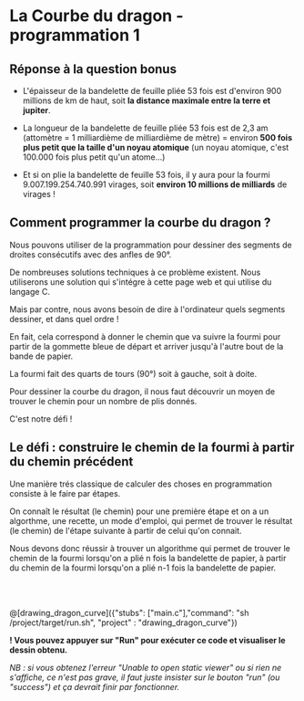 # La Courbe du dragon - programmation 1

## Réponse à la question bonus

- L'épaisseur de la bandelette de feuille pliée 53 fois est d'environ 900 millions de km de haut, soit **la distance maximale entre la terre et jupiter**.

- La longueur de la bandelette de feuille pliée 53 fois est de 2,3 am (attomètre = 1 milliardième de milliardième de mètre) = environ **500 fois plus petit que la taille d'un noyau atomique** (un noyau atomique, c'est 100.000 fois plus petit qu'un atome...)

- Et si on plie la bandelette de feuille 53 fois, il y aura pour la fourmi 9.007.199.254.740.991 virages, soit **environ 10 millions de milliards** de virages !

## Comment programmer la courbe du dragon ?

Nous pouvons utiliser de la programmation pour dessiner des segments de droites consécutifs avec des anfles de 90°.

De nombreuses solutions techniques à ce problème existent. Nous utiliserons une solution qui s'intégre à cette page web et qui utilise du langage C.

Mais par contre, nous avons besoin de dire à l'ordinateur quels segments dessiner, et dans quel ordre !

En fait, cela correspond à donner le chemin que va suivre la fourmi pour partir de la gommette bleue de départ et arriver jusqu'à l'autre bout de la bande de papier.

La fourmi fait des quarts de tours (90°) soit à gauche, soit à doite.

Pour dessiner la courbe du dragon, il nous faut découvrir un moyen de trouver le chemin pour un nombre de plis donnés.

C'est notre défi !

## Le défi : construire le chemin de la fourmi à partir du chemin précédent

Une manière trés classique de calculer des choses en programmation consiste à le faire par étapes.

On connaît le résultat (le chemin) pour une première étape et on a un algorthme, une recette, un mode d'emploi, qui permet de trouver le résultat (le chemin) de l'étape suivante à partir de celui qu'on connait.

Nous devons donc réussir à trouver un algorithme qui permet de trouver le chemin de la fourmi lorsqu'on a plié n fois la bandelette de papier, à partir du chemin de la fourmi lorsqu'on a plié n-1 fois la bandelette de papier.

<br><br>

@[drawing_dragon_curve]({"stubs": ["main.c"],"command": "sh /project/target/run.sh", "project" : "drawing_dragon_curve"})

**! Vous pouvez appuyer sur "Run" pour exécuter ce code et visualiser le dessin obtenu.**

*NB : si vous obtenez l'erreur "Unable to open static viewer" ou si rien ne s'affiche, ce n'est pas grave, il faut juste insister sur le bouton "run" (ou "success") et ça devrait finir par fonctionner.*
